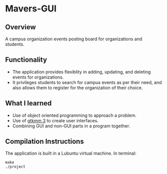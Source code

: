 # Mavers-GUI

## Overview
A campus organization events posting board for organizations and students.

## Functionality
* The application provides flexiblity in adding, updating, and deleting events for organizations. 
* It privileges students to search for campus events as per their need, and also allows them to register for the organization of their choice. 

## What I learned
* Use of object oriented programming to approach a problem.
* Use of [gtkmm 3](https://developer.gnome.org/gtkmm-tutorial/stable/) to create user interfaces.
* Combining GUI and non-GUI parts in a program together. 

## Compilation Instructions
The application is built in a Lubuntu virtual machine.
In terminal:
```
make
./project
```

